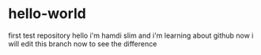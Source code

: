 # hello-world
first test repository
hello i'm hamdi slim and i'm learning about github now
i will edit this branch now to see the difference
